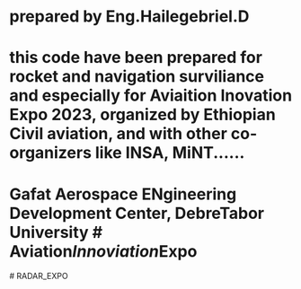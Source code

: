 # prepared by Eng.Hailegebriel.D
# this code have been prepared for rocket and navigation surviliance and especially for Aviaition Inovation Expo 2023, organized by Ethiopian Civil aviation, and with other co-organizers like INSA, MiNT......
# Gafat Aerospace ENgineering Development Center, DebreTabor University #   A v i a t i o n _ I n n o v i a t i o n _ E x p o  
 # RADAR_EXPO
